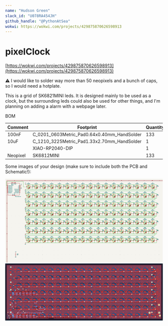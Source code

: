 ```yaml
---
name: "Hudson Green"
slack_id: "U078RA454JH"
github_handle: "@PythonAtSea"
wokwi: https://wokwi.com/projects/429875870626598913
---
```


# pixelClock

[https://wokwi.com/projects/429875870626598913](https://wokwi.com/projects/429875870626598913)

⚠️ I would like to solder way more than 50 neopixels and a bunch of caps, so I would need a hotplate.

This is a grid of SK6821MINI leds. It is designed mainly to be used as a clock, but the surrounding leds could also be used for other things, and I'm planning on adding a alarm with a webpage later.

BOM

|   Comment     |   Footprint                                   |   Quantity    |   LCSC        |   Price   |
|---------------|-----------------------------------------------|---------------|---------------|-----------|
|   100nF       |   C_0201_0603Metric_Pad0.64x0.40mm_HandSolder |   133         |   C30926      |   $0.44   |
|   10uF        |   C_1210_3225Metric_Pad1.33x2.70mm_HandSolder |   1           |   C7432790    |   $0.38   |
|               |   XIAO-RP2040-DIP                             |   1		    |               |           |
|   Neopixel    |  	SK6812MINI                                  |   133		    |               |           |

Some images of your design (make sure to include both the PCB and Schematic!):

![Schematic](./Schematic.png)
![PCB](./PCB.png)